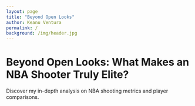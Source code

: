 ```yaml
---
layout: page
title: "Beyond Open Looks"
author: Keanu Ventura
permalink: /
background: /img/header.jpg
---
```


# Beyond Open Looks: What Makes an NBA Shooter Truly Elite?

Discover my in-depth analysis on NBA shooting metrics and player comparisons.

